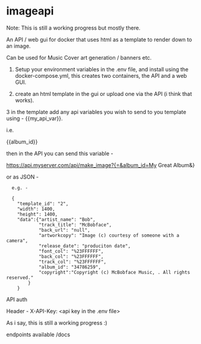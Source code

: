 # imageapi

Note: This is still a working progress but mostly there. 

An API / web gui for docker that uses html as a template to render down to an image.

Can be used for Music Cover art generation / banners etc. 

1. Setup your environment variables in the .env file, and install using the docker-compose.yml, this creates two containers, the API and a web GUI.

2. create an html template in the gui or upload one via the API (i think that works).

3 in the template add any api  variables you wish to send to you template using  - {{my_api_var}}. 

  i.e.   <div class="album-id">{{album_id}}</div>

then in the API you can send this variable - 

  https://api.myserver.com/api/make_image?{=&album_id=My Great Album&}

  or as JSON - 

      e.g. -
    
      { 
        "template_id": "2",
        "width": 1400,
        "height": 1400,
        "data":{"artist_name": "Bob",
                "track_title": "McBobface",
                "back_url": "null",
                "artworkcopy": "Image (c) courtesy of someone with a camera",
                "release_date": "produciton date",
                "font_col": "%23FFFFFF",
                "back_col": "%23FFFFFF",
                "track_col": "%23FFFFFF",
                "album_id": "34786259",
                "copyright":"Copyright (c) McBobface Music, . All rights reserved."
            }
        }


API auth

Header - X-API-Key: <api key in the .env file>



As i say, this is still a working progress :)



endpoints available  <server url>/docs


